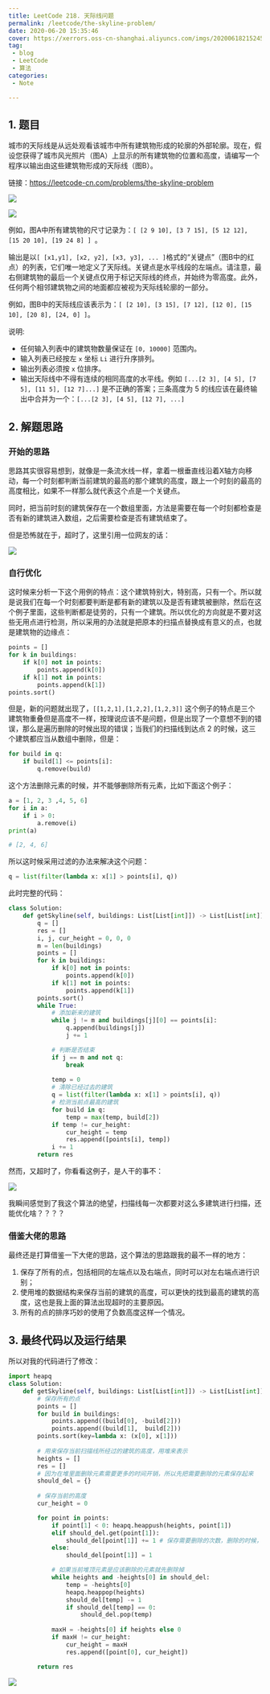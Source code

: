 ```yaml
---
title: LeetCode 218. 天际线问题
permalink: /leetcode/the-skyline-problem/
date: 2020-06-20 15:35:46
cover: https://xerrors.oss-cn-shanghai.aliyuncs.com/imgs/20200618215245.png
tag: 
 - blog
 - LeetCode
 - 算法
categories:
 - Note

---
```


## 1. 题目

城市的天际线是从远处观看该城市中所有建筑物形成的轮廓的外部轮廓。现在，假设您获得了城市风光照片（图A）上显示的所有建筑物的位置和高度，请编写一个程序以输出由这些建筑物形成的天际线（图B）。

链接：https://leetcode-cn.com/problems/the-skyline-problem

<!-- more -->

![](https://xerrors.oss-cn-shanghai.aliyuncs.com/imgs/20200620153720.png)

![](https://xerrors.oss-cn-shanghai.aliyuncs.com/imgs/20200620153734.png)



例如，图A中所有建筑物的尺寸记录为：`[ [2 9 10], [3 7 15], [5 12 12], [15 20 10], [19 24 8] ] `。

输出是以` [ [x1,y1], [x2, y2], [x3, y3], ... ] `格式的“关键点”（图B中的红点）的列表，它们唯一地定义了天际线。关键点是水平线段的左端点。请注意，最右侧建筑物的最后一个关键点仅用于标记天际线的终点，并始终为零高度。此外，任何两个相邻建筑物之间的地面都应被视为天际线轮廓的一部分。

例如，图B中的天际线应该表示为：`[ [2 10], [3 15], [7 12], [12 0], [15 10], [20 8], [24, 0] ]`。

说明:

- 任何输入列表中的建筑物数量保证在 `[0, 10000]` 范围内。
- 输入列表已经按左 `x` 坐标 `Li`  进行升序排列。
- 输出列表必须按 `x` 位排序。
- 输出天际线中不得有连续的相同高度的水平线。例如 `[...[2 3], [4 5], [7 5], [11 5], [12 7]...]` 是不正确的答案；三条高度为 5 的线应该在最终输出中合并为一个：`[...[2 3], [4 5], [12 7], ...]`

## 2. 解题思路

### 开始的思路

思路其实很容易想到，就像是一条流水线一样，拿着一根垂直线沿着X轴方向移动，每一个时刻都判断当前建筑的最高的那个建筑的高度，跟上一个时刻的最高的高度相比，如果不一样那么就代表这个点是一个关键点。

同时，把当前时刻的建筑保存在一个数组里面，方法是需要在每一个时刻都检查是否有新的建筑进入数组，之后需要检查是否有建筑结束了。

但是恐怖就在于，超时了，这里引用一位网友的话：

![](https://xerrors.oss-cn-shanghai.aliyuncs.com/imgs/20200620132657.png)

### 自行优化

这时候来分析一下这个用例的特点：这个建筑特别大，特别高，只有一个。所以就是说我们在每一个时刻都要判断是都有新的建筑以及是否有建筑被删除，然后在这个例子里面，这些判断都是徒劳的，只有一个建筑。所以优化的方向就是不要对这些无用点进行检测，所以采用的办法就是把原本的扫描点替换成有意义的点，也就是建筑物的边缘点：

```python
points = []
for k in buildings:
	if k[0] not in points:
		points.append(k[0])
	if k[1] not in points:
		points.append(k[1])
points.sort()
```

但是，新的问题就出现了，`[[1,2,1],[1,2,2],[1,2,3]]` 这个例子的特点是三个建筑物重叠但是高度不一样，按理说应该不是问题，但是出现了一个意想不到的错误，那么是遍历删除的时候出现的错误；当我们的扫描线到达点 2 的时候，这三个建筑都应当从数组中删除，但是：

```python
for build in q:
    if build[1] <= points[i]:
        q.remove(build)
```

这个方法删除元素的时候，并不能够删除所有元素，比如下面这个例子：

```python
a = [1, 2, 3 ,4, 5, 6]
for i in a:
	if i > 0:
		a.remove(i)
print(a)

# [2, 4, 6]
```

所以这时候采用过滤的办法来解决这个问题：

```python
q = list(filter(lambda x: x[1] > points[i], q))
```

此时完整的代码：

```python
class Solution:
    def getSkyline(self, buildings: List[List[int]]) -> List[List[int]]:
        q = []
        res = []
        i, j, cur_height = 0, 0, 0
        m = len(buildings)
        points = []
        for k in buildings:
            if k[0] not in points:
                points.append(k[0])
            if k[1] not in points:
                points.append(k[1])
        points.sort()
        while True:
            # 添加新来的建筑
            while j != m and buildings[j][0] == points[i]:
                q.append(buildings[j])
                j += 1

            # 判断是否结束
            if j == m and not q:
                break
            
            temp = 0
            # 清除已经过去的建筑
            q = list(filter(lambda x: x[1] > points[i], q))
            # 检测当前点最高的建筑
            for build in q:
                temp = max(temp, build[2])
            if temp != cur_height:
                cur_height = temp
                res.append([points[i], temp])
            i += 1
        return res
```

然而，又超时了，你看看这例子，是人干的事不：

![](https://xerrors.oss-cn-shanghai.aliyuncs.com/imgs/20200620140831.png)

我瞬间感觉到了我这个算法的绝望，扫描线每一次都要对这么多建筑进行扫描，还能优化啥？？？？

### 借鉴大佬的思路

最终还是打算借鉴一下大佬的思路，这个算法的思路跟我的最不一样的地方：

1. 保存了所有的点，包括相同的左端点以及右端点，同时可以对左右端点进行识别；
2. 使用堆的数据结构来保存当前的建筑的高度，可以更快的找到最高的建筑的高度，这也是我上面的算法出现超时的主要原因。
3. 所有的点的排序巧妙的使用了负数高度这样一个情况。

## 3. 最终代码以及运行结果

所以对我的代码进行了修改：

```python
import heapq
class Solution:
    def getSkyline(self, buildings: List[List[int]]) -> List[List[int]]:
        # 保存所有的点
        points = []
        for build in buildings:
            points.append((build[0], -build[2]))
            points.append((build[1],  build[2]))
        points.sort(key=lambda x: (x[0], x[1]))
		
        # 用来保存当前扫描线所经过的建筑的高度，用堆来表示
        heights = []
        res = []
        # 因为在堆里面删除元素需要更多的时间开销，所以先把需要删除的元素保存起来
        should_del = {} 
		
        # 保存当前的高度
        cur_height = 0

        for point in points:
            if point[1] < 0: heapq.heappush(heights, point[1])
            elif should_del.get(point[1]): 
                should_del[point[1]] += 1 # 保存需要删除的次数，删除的时候，删除一次
            else:
                should_del[point[1]] = 1

            # 如果当前堆顶元素是应该删除的元素就先删除掉
            while heights and -heights[0] in should_del:
                temp = -heights[0]
                heapq.heappop(heights)
                should_del[temp] -= 1
                if should_del[temp] == 0:
                    should_del.pop(temp)
            
            maxH = -heights[0] if heights else 0
            if maxH != cur_height:
                cur_height = maxH
                res.append([point[0], cur_height])

        return res
```

![](https://xerrors.oss-cn-shanghai.aliyuncs.com/imgs/20200620154006.png)



